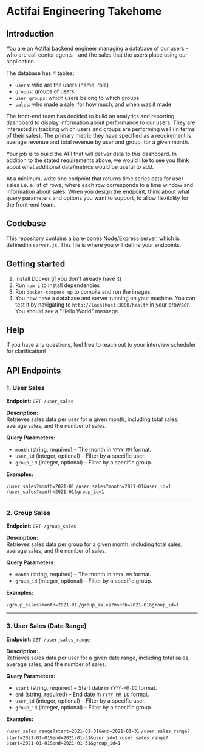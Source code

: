 # Actifai Engineering Takehome

## Introduction

You are an Actifai backend engineer managing a database of our users - who are call center agents - and the sales that
the users place using our application.

The database has 4 tables:

- `users`: who are the users (name, role)
- `groups`: groups of users
- `user_groups`: which users belong to which groups
- `sales`: who made a sale, for how much, and when was it made

The front-end team has decided to build an analytics and reporting dashboard to display information about performance
to our users. They are interested in tracking which users and groups are performing well (in terms of their sales). The
primary metric they have specified as a requirement is average revenue and total revenue by user and group, for a given
month.

Your job is to build the API that will deliver data to this dashboard. In addition to the stated requirements above, we
would like to see you think about what additional data/metrics would be useful to add.

At a minimum, write one endpoint that returns time series data for user sales i.e. a list of rows, where each row
corresponds to a time window and information about sales. When you design the endpoint, think  about what query
parameters and options you want to support, to allow flexibility for the front-end team.

## Codebase

This repository contains a bare-bones Node/Express server, which is defined in `server.js`. This file is where you will
define your endpoints.

## Getting started

1. Install Docker (if you don't already have it)
2. Run `npm i` to install dependencies
3. Run `docker-compose up` to compile and run the images.
4. You now have a database and server running on your machine. You can test it by navigating to `http://localhost:3000/health` in
your browser. You should see a "Hello World" message.


## Help

If you have any questions, feel free to reach out to your interview scheduler for clarification!


## API Endpoints  

### **1. User Sales**  
**Endpoint:** `GET /user_sales`  

**Description:**  
Retrieves sales data per user for a given month, including total sales, average sales, and the number of sales.  

**Query Parameters:**  
- `month` (string, required) – The month in `YYYY-MM` format.  
- `user_id` (integer, optional) – Filter by a specific user.  
- `group_id` (integer, optional) – Filter by a specific group.  

**Examples:**  

`/user_sales?month=2021-01` `/user_sales?month=2021-01&user_id=1` `/user_sales?month=2021-01&group_id=1`

---

### **2. Group Sales**  
**Endpoint:** `GET /group_sales`  

**Description:**  
Retrieves sales data per group for a given month, including total sales, average sales, and the number of sales.  

**Query Parameters:**  
- `month` (string, required) – The month in `YYYY-MM` format.  
- `group_id` (integer, optional) – Filter by a specific group.  

**Examples:**  

`/group_sales?month=2021-01` `/group_sales?month=2021-01&group_id=1`

---

### **3. User Sales (Date Range)**  
**Endpoint:** `GET /user_sales_range`  

**Description:**  
Retrieves sales data per user for a given date range, including total sales, average sales, and the number of sales.  

**Query Parameters:**  
- `start` (string, required) – Start date in `YYYY-MM-DD` format.  
- `end` (string, required) – End date in `YYYY-MM-DD` format.  
- `user_id` (integer, optional) – Filter by a specific user.  
- `group_id` (integer, optional) – Filter by a specific group.  

**Examples:**  

`/user_sales_range?start=2021-01-01&end=2021-01-31` `/user_sales_range?start=2021-01-01&end=2021-01-31&user_id=1` `/user_sales_range?start=2021-01-01&end=2021-01-31&group_id=1`